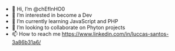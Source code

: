 - 👋 Hi, I’m @chEfInHO0
- 👀 I’m interested in become a Dev
- 🌱 I’m currently learning JavaScript and PHP
- 💞️ I’m looking to collaborate on Phyton projects
- 📫 How to reach me https://www.linkedin.com/in/luccas-santos-3a86b31a6/
<!---
chEfInHO0/chEfInHO0 is a ✨ special ✨ repository because its `README.md` (this file) appears on your GitHub profile.
You can click the Preview link to take a look at your changes.
--->
